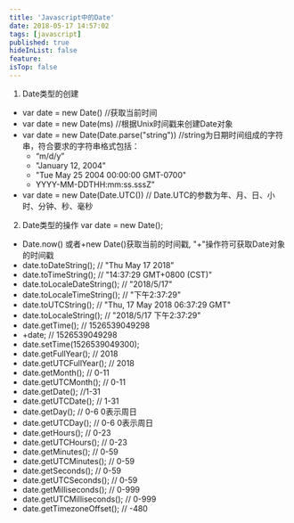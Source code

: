 ```yaml
---
title: 'Javascript中的Date'
date: 2018-05-17 14:57:02
tags: [javascript]
published: true
hideInList: false
feature: 
isTop: false
---
```


1. Date类型的创建

*   var date = new Date() //获取当前时间
*   var date = new Date(ms) //根据Unix时间戳来创建Date对象
*   var date = new Date(Date.parse("string")) //string为日期时间组成的字符串，符合要求的字符串格式包括：
    *   “m/d/y”
    *   "January 12, 2004"
    *   "Tue May 25 2004 00:00:00 GMT-0700"
    *   YYYY-MM-DDTHH:mm:ss.sssZ"
*   var date = new Date(Date.UTC()) // Date.UTC的参数为年、月、日、小时、分钟、秒、毫秒

2. Date类型的操作 var date = new Date();

*   Date.now() 或者+new Date()获取当前的时间戳, "+"操作符可获取Date对象的时间戳
*   date.toDateString(); // "Thu May 17 2018"
*   date.toTimeString(); // "14:37:29 GMT+0800 (CST)"
*   date.toLocaleDateString(); // "2018/5/17"
*   date.toLocaleTimeString(); // "下午2:37:29"
*   date.toUTCString(); // "Thu, 17 May 2018 06:37:29 GMT"
*   date.toLocaleString(); // "2018/5/17 下午2:37:29"
*   date.getTime(); // 1526539049298
*   +date; // 1526539049298
*   date.setTime(1526539049300);
*   date.getFullYear(); // 2018
*   date.getUTCFullYear(); // 2018
*   date.getMonth(); // 0-11
*   date.getUTCMonth(); // 0-11
*   date.getDate(); //1-31
*   date.getUTCDate(); // 1-31
*   date.getDay(); // 0-6 0表示周日
*   date.getUTCDay(); // 0-6 0表示周日
*   date.getHours(); // 0-23
*   date.getUTCHours(); // 0-23
*   date.getMinutes(); // 0-59
*   date.getUTCMinutes(); // 0-59
*   date.getSeconds(); // 0-59
*   date.getUTCSeconds(); // 0-59
*   date.getMilliseconds(); // 0-999
*   date.getUTCMilliseconds(); // 0-999
*   date.getTimezoneOffset(); // -480